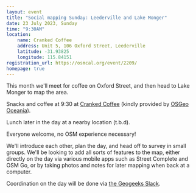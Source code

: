 ```yaml
---
layout: event
title: "Social mapping Sunday: Leederville and Lake Monger"
date: 23 July 2023, Sunday
time: "9:30AM"
location:
    name: Cranked Coffee
    address: Unit 5, 106 Oxford Street, Leederville
    latitude: -31.93825
    longitude: 115.84151
registration_url: https://osmcal.org/event/2209/
homepage: true
---
```


This month we'll meet for coffee on Oxford Street, and then head to Lake Monger to map the area.

Snacks and coffee at 9:30 at [Cranked Coffee](https://www.cranked.net.au/) (kindly provided by [OSGeo Oceania](https://osgeo-oceania.org)).

Lunch later in the day at a nearby location (t.b.d).

Everyone welcome, no OSM experience necessary!

We'll introduce each other, plan the day, and head off to survey in small groups.
We'll be looking to add all sorts of features to the map, either directly on the day via various mobile apps such as Street Complete and OSM Go, or by taking photos and notes for later mapping when back at a computer.

Coordination on the day will be done via [the Geogeeks Slack](https://join.slack.com/t/geogeeks/shared_invite/zt-13fnotoqb-YkyMTmvwZEB_nDUis_30hw).

